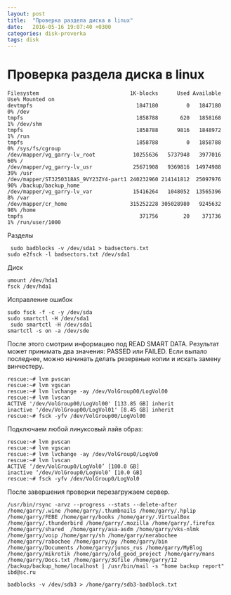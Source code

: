 ```yaml
---
layout: post
title:  "Проверка раздела диска в linux"
date:   2016-05-16 19:07:40 +0300
categories: disk-proverka
tags: disk
---
```


# Проверка раздела диска в linux
 ```
 Filesystem                             1K-blocks      Used Available Use% Mounted on
devtmpfs                                 1847180         0   1847180   0% /dev
tmpfs                                    1858788       620   1858168   1% /dev/shm
tmpfs                                    1858788      9816   1848972   1% /run
tmpfs                                    1858788         0   1858788   0% /sys/fs/cgroup
/dev/mapper/vg_garry-lv_root            10255636   5737948   3977016  60% /
/dev/mapper/vg_garry-lv_usr             25671908   9369816  14974988  39% /usr
/dev/mapper/ST3250318AS_9VY23ZY4-part1 240232960 214141812  25097976  90% /backup/backup_home
/dev/mapper/vg_garry-lv_var             15416264   1048052  13565396   8% /var
/dev/mapper/cr_home                    315252228 305028980   9245632  98% /home
tmpfs                                     371756        20    371736   1% /run/user/1000
```

Разделы
```
 sudo badblocks -v /dev/sda1 > badsectors.txt
sudo e2fsck -l badsectors.txt /dev/sda1
```

Диск
```
umount /dev/hda1
fsck /dev/hda1
```
Исправление ошибок
```
sudo fsck -f -c -y /dev/sda
sudo smartctl -H /dev/sda1
 sudo smartctl -H /dev/sda1
smartctl -s on -a /dev/sde
```
После этого смотрим информацию под READ SMART DATA. Результат может принимать два значения: PASSED или FAILED. Если выпало последнее, можно начинать делать резервные копии и искать замену винчестеру.
```
rescue:~# lvm pvscan
rescue:~# lvm vgscan
rescue:~# lvm lvchange -ay /dev/VolGroup00/LogVol00
rescue:~# lvm lvscan
ACTIVE '/dev/VolGroup00/LogVol00' [133.85 GB] inherit
inactive '/dev/VolGroup00/LogVol01' [8.45 GB] inherit
rescue:~# fsck -yfv /dev/VolGroup00/LogVol00
```

Подключаем любой линуксовый лайв образ:
```
rescue:~# lvm pvscan
rescue:~# lvm vgscan
rescue:~# lvm lvchange -ay /dev/VolGroup0/LogVo0
rescue:~# lvm lvscan
ACTIVE ‘/dev/VolGroup0/LogVol0’ [100.0 GB]
inactive ‘/dev/VolGroup0/LogVol0’ [10.0 GB]
rescue:~# fsck -yfv /dev/VolGroup0/LogVol0
```
После завершения проверки перезагружаем сервер.
```
/usr/bin/rsync -arvz --progress --stats --delete-after /home/garry/.wine /home/garry/.thumbnails /home/garry/.hplip /home/garry/FEBE /home/garry/books /home/garry/.VirtualBox /home/garry/.thunderbird /home/garry/.mozilla /home/garry/.firefox /home/garry/shared  /home/garry/asa-asdm /home/garry/vks-nlmk /home/garry/voip /home/garry/sh /home/garry/nerabochee /home/garry/rabochee /home/garry/py /home/garry/bin /home/garry/Documents /home/garry/junos_rus /home/garry/MyBlog /home/garry/mikrotik /home/garry/old_good_project /home/garry/mans /home/garry/Docs.txt /home/garry/3Gfile /home/garry/12 /backup/backup_home/localhost | /usr/bin/mail -s "home backup report" ibd@sc.ru
```
```
badblocks -v /dev/sdb3 > /home/garry/sdb3-badblock.txt
```
 
 
 
